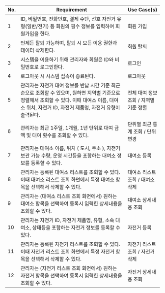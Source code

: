 | No. | Requirement                                                                                                                                                                                              | Use Case(s)                            |
| --- | -------------------------------------------------------------------------------------------------------------------------------------------------------------------------------------------------------- | -------------------------------------- |
| 1   | ID, 비밀번호, 전화번호, 결제 수단, 선호 자전거 유형(일반/전기) 등 회원의 필수 정보를 입력하여 회원가입을 한다.                                                                                           | 회원 가입                              |
| 2   | 언제든 탈퇴 가능하며, 탈퇴 시 모든 이용 권한과 데이터 삭제한다.                                                                                                                                          | 회원 탈퇴                              |
| 3   | 시스템을 이용하기 위해 관리자와 회원은 ID와 비밀번호로 로그인한다.                                                                                                                                       | 로그인                                 |
| 4   | 로그아웃 시 시스템 접속이 종료된다.                                                                                                                                                                      | 로그아웃                               |
| 5   | 관리자는 자전거 대여 정보를 반납 시간 기준 최근순으로 조회할 수 있으며, 원하면 지역별 기준으로 정렬해서 조회할 수 있다. 이때 대여소 이름, 대여소 위치, 자전거 ID, 자전거 제품명, 자전거 유형이 출력된다. | 전체 대여 정보 조회 / 지역별 기준 정렬 |
| 6   | 관리자는 최근 1주일, 1개월, 1년 단위로 대여 금액 및 대여 횟수를 조회할 수 있다.                                                                                                                          | 단위별 최근 통계 조회 / 단위 변경      |
| 7   | 관리자는 대여소 이름, 위치 ( 도시, 주소 ), 자전거 보관 가능 수량, 운영 시간등을 포함하는 대여소 정보를 등록할 수 있다.                                                                                           | 대여소 등록                              |
| 8   | 관리자는 등록된 대여소 리스트를 조회할 수 있다. 이때 대여소 리스트 조회 화면에서 특정 대여소 항목을 선택해서 삭제할 수 있다.                                                                                           | 대여소 리스트 조회 / 대여소 삭제                              |
| 9   | 관리자는 (대여소 리스트 조회 화면에서) 원하는 대여소 항목을 선택하여 등록시 입력한 상세내용을 조회할 수 있다.                                                                                           | 대여소 상세내용 조회                              |
| 10  | 관리자는 자전거 ID, 자전거 제품명, 유형, 소속 대여소, 상태등을 포함하는 자전거 정보를 등록할 수 있다.                                                                                           | 자전거 등록                              |
| 11  | 관리자는 등록된 자전거 리스트를 조회할 수 있다. 이때 자전거 리스트 조회 화면에서 특정 자전거 항목을 선택해서 삭제할 수 있다.                                                                                           | 자전거 리스트 조회 / 자전거 삭제                              |
| 12  | 관리자는 (자전거 리스트 조회 화면에서) 원하는 자전거 항목을 선택하여 등록시 입력한 상세내용을 조회할 수 있다.                                                                                           | 자전거 상세내용 조회                              |

